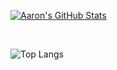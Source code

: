 [![Aaron's GitHub Stats](https://github-readme-stats-wheat-omega-52.vercel.app/api?username=aaronbiscotti&show_icons=true&include_orgs=true&count_private=true&cache_seconds=0)](https://github.com/aaronbiscotti)

<br/>

![Top Langs](https://github-readme-stats-wheat-omega-52.vercel.app/api/top-langs/?username=aaronbiscotti&show_icons=true&count_private=true&cache_seconds=0)

<br><br>

